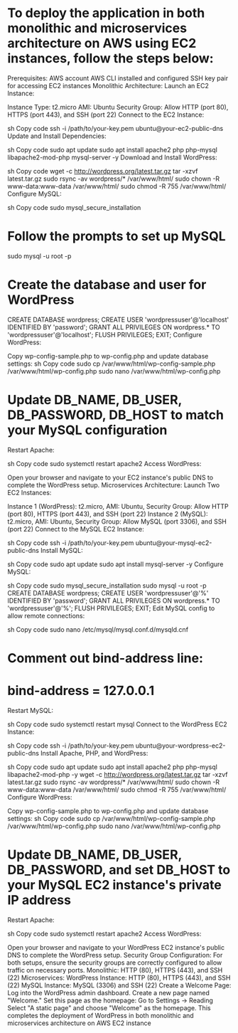 # To deploy the application in both monolithic and microservices architecture on AWS using EC2 instances, follow the steps below:

Prerequisites:
AWS account
AWS CLI installed and configured
SSH key pair for accessing EC2 instances
Monolithic Architecture:
Launch an EC2 Instance:

Instance Type: t2.micro
AMI: Ubuntu
Security Group: Allow HTTP (port 80), HTTPS (port 443), and SSH (port 22)
Connect to the EC2 Instance:

sh
Copy code
ssh -i /path/to/your-key.pem ubuntu@your-ec2-public-dns
Update and Install Dependencies:

sh
Copy code
sudo apt update
sudo apt install apache2 php php-mysql libapache2-mod-php mysql-server -y
Download and Install WordPress:

sh
Copy code
wget -c http://wordpress.org/latest.tar.gz
tar -xzvf latest.tar.gz
sudo rsync -av wordpress/* /var/www/html/
sudo chown -R www-data:www-data /var/www/html/
sudo chmod -R 755 /var/www/html/
Configure MySQL:

sh
Copy code
sudo mysql_secure_installation
# Follow the prompts to set up MySQL

sudo mysql -u root -p
# Create the database and user for WordPress
CREATE DATABASE wordpress;
CREATE USER 'wordpressuser'@'localhost' IDENTIFIED BY 'password';
GRANT ALL PRIVILEGES ON wordpress.* TO 'wordpressuser'@'localhost';
FLUSH PRIVILEGES;
EXIT;
Configure WordPress:

Copy wp-config-sample.php to wp-config.php and update database settings:
sh
Copy code
sudo cp /var/www/html/wp-config-sample.php /var/www/html/wp-config.php
sudo nano /var/www/html/wp-config.php
# Update DB_NAME, DB_USER, DB_PASSWORD, DB_HOST to match your MySQL configuration
Restart Apache:

sh
Copy code
sudo systemctl restart apache2
Access WordPress:

Open your browser and navigate to your EC2 instance's public DNS to complete the WordPress setup.
Microservices Architecture:
Launch Two EC2 Instances:

Instance 1 (WordPress): t2.micro, AMI: Ubuntu, Security Group: Allow HTTP (port 80), HTTPS (port 443), and SSH (port 22)
Instance 2 (MySQL): t2.micro, AMI: Ubuntu, Security Group: Allow MySQL (port 3306), and SSH (port 22)
Connect to the MySQL EC2 Instance:

sh
Copy code
ssh -i /path/to/your-key.pem ubuntu@your-mysql-ec2-public-dns
Install MySQL:

sh
Copy code
sudo apt update
sudo apt install mysql-server -y
Configure MySQL:

sh
Copy code
sudo mysql_secure_installation
sudo mysql -u root -p
CREATE DATABASE wordpress;
CREATE USER 'wordpressuser'@'%' IDENTIFIED BY 'password';
GRANT ALL PRIVILEGES ON wordpress.* TO 'wordpressuser'@'%';
FLUSH PRIVILEGES;
EXIT;
Edit MySQL config to allow remote connections:

sh
Copy code
sudo nano /etc/mysql/mysql.conf.d/mysqld.cnf
# Comment out bind-address line:
# bind-address = 127.0.0.1
Restart MySQL:

sh
Copy code
sudo systemctl restart mysql
Connect to the WordPress EC2 Instance:

sh
Copy code
ssh -i /path/to/your-key.pem ubuntu@your-wordpress-ec2-public-dns
Install Apache, PHP, and WordPress:

sh
Copy code
sudo apt update
sudo apt install apache2 php php-mysql libapache2-mod-php -y
wget -c http://wordpress.org/latest.tar.gz
tar -xzvf latest.tar.gz
sudo rsync -av wordpress/* /var/www/html/
sudo chown -R www-data:www-data /var/www/html/
sudo chmod -R 755 /var/www/html/
Configure WordPress:

Copy wp-config-sample.php to wp-config.php and update database settings:
sh
Copy code
sudo cp /var/www/html/wp-config-sample.php /var/www/html/wp-config.php
sudo nano /var/www/html/wp-config.php
# Update DB_NAME, DB_USER, DB_PASSWORD, and set DB_HOST to your MySQL EC2 instance's private IP address
Restart Apache:

sh
Copy code
sudo systemctl restart apache2
Access WordPress:

Open your browser and navigate to your WordPress EC2 instance's public DNS to complete the WordPress setup.
Security Group Configuration:
For both setups, ensure the security groups are correctly configured to allow traffic on necessary ports.
Monolithic: HTTP (80), HTTPS (443), and SSH (22)
Microservices:
WordPress Instance: HTTP (80), HTTPS (443), and SSH (22)
MySQL Instance: MySQL (3306) and SSH (22)
Create a Welcome Page:
Log into the WordPress admin dashboard.
Create a new page named "Welcome."
Set this page as the homepage:
Go to Settings -> Reading
Select "A static page" and choose "Welcome" as the homepage.
This completes the deployment of WordPress in both monolithic and microservices architecture on AWS EC2 instance